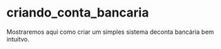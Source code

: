# criando_conta_bancaria
Mostraremos aqui como criar um simples sistema deconta bancária bem intuitvo.
